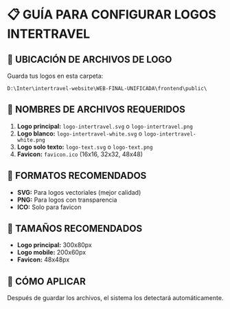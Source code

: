 # 📋 GUÍA PARA CONFIGURAR LOGOS INTERTRAVEL

## 📁 UBICACIÓN DE ARCHIVOS DE LOGO

Guarda tus logos en esta carpeta:
```
D:\Inter\intertravel-website\WEB-FINAL-UNIFICADA\frontend\public\
```

## 📝 NOMBRES DE ARCHIVOS REQUERIDOS

1. **Logo principal:** `logo-intertravel.svg` o `logo-intertravel.png`
2. **Logo blanco:** `logo-intertravel-white.svg` o `logo-intertravel-white.png`
3. **Logo solo texto:** `logo-text.svg` o `logo-text.png`
4. **Favicon:** `favicon.ico` (16x16, 32x32, 48x48)

## 💾 FORMATOS RECOMENDADOS

- **SVG:** Para logos vectoriales (mejor calidad)
- **PNG:** Para logos con transparencia
- **ICO:** Solo para favicon

## 📏 TAMAÑOS RECOMENDADOS

- **Logo principal:** 300x80px
- **Logo mobile:** 200x60px
- **Favicon:** 48x48px

## 🔧 CÓMO APLICAR

Después de guardar los archivos, el sistema los detectará automáticamente.
